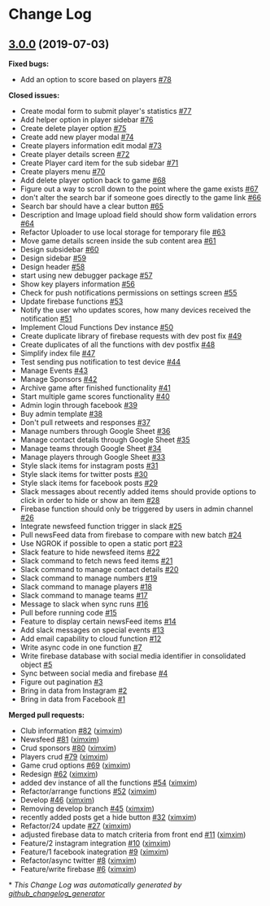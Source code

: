 # Change Log

## [3.0.0](https://github.com/ximxim/mississauga-dolphins-firebase/tree/3.0.0) (2019-07-03)
**Fixed bugs:**

- Add an option to score based on players [\#78](https://github.com/ximxim/mississauga-dolphins-firebase/issues/78)

**Closed issues:**

- Create modal form to submit player's statistics [\#77](https://github.com/ximxim/mississauga-dolphins-firebase/issues/77)
- Add helper option in player sidebar [\#76](https://github.com/ximxim/mississauga-dolphins-firebase/issues/76)
- Create delete player option [\#75](https://github.com/ximxim/mississauga-dolphins-firebase/issues/75)
- Create add new player modal [\#74](https://github.com/ximxim/mississauga-dolphins-firebase/issues/74)
- Create players information edit modal [\#73](https://github.com/ximxim/mississauga-dolphins-firebase/issues/73)
- Create player details screen [\#72](https://github.com/ximxim/mississauga-dolphins-firebase/issues/72)
- Create Player card item for the sub sidebar [\#71](https://github.com/ximxim/mississauga-dolphins-firebase/issues/71)
- Create players menu [\#70](https://github.com/ximxim/mississauga-dolphins-firebase/issues/70)
- Add delete player option back to game [\#68](https://github.com/ximxim/mississauga-dolphins-firebase/issues/68)
- Figure out a way to scroll down to the point where the game exists [\#67](https://github.com/ximxim/mississauga-dolphins-firebase/issues/67)
- don't alter the search bar if someone goes directly to the game link [\#66](https://github.com/ximxim/mississauga-dolphins-firebase/issues/66)
- Search bar should have a clear button [\#65](https://github.com/ximxim/mississauga-dolphins-firebase/issues/65)
- Description and Image upload field should show form validation errors [\#64](https://github.com/ximxim/mississauga-dolphins-firebase/issues/64)
- Refactor Uploader to use local storage for temporary file [\#63](https://github.com/ximxim/mississauga-dolphins-firebase/issues/63)
- Move game details screen inside the sub content area [\#61](https://github.com/ximxim/mississauga-dolphins-firebase/issues/61)
- Design subsidebar [\#60](https://github.com/ximxim/mississauga-dolphins-firebase/issues/60)
- Design sidebar [\#59](https://github.com/ximxim/mississauga-dolphins-firebase/issues/59)
- Design header [\#58](https://github.com/ximxim/mississauga-dolphins-firebase/issues/58)
- start using new debugger package [\#57](https://github.com/ximxim/mississauga-dolphins-firebase/issues/57)
- Show key players information [\#56](https://github.com/ximxim/mississauga-dolphins-firebase/issues/56)
- Check for push notifications permissions on settings screen [\#55](https://github.com/ximxim/mississauga-dolphins-firebase/issues/55)
- Update firebase functions [\#53](https://github.com/ximxim/mississauga-dolphins-firebase/issues/53)
- Notify the user who updates scores, how many devices received the notification [\#51](https://github.com/ximxim/mississauga-dolphins-firebase/issues/51)
- Implement Cloud Functions Dev instance [\#50](https://github.com/ximxim/mississauga-dolphins-firebase/issues/50)
- Create duplicate library of firebase requests with dev post fix [\#49](https://github.com/ximxim/mississauga-dolphins-firebase/issues/49)
- Create duplicates of all the functions with dev postfix [\#48](https://github.com/ximxim/mississauga-dolphins-firebase/issues/48)
- Simplify index file [\#47](https://github.com/ximxim/mississauga-dolphins-firebase/issues/47)
- Test sending pus notification to test device [\#44](https://github.com/ximxim/mississauga-dolphins-firebase/issues/44)
- Manage Events [\#43](https://github.com/ximxim/mississauga-dolphins-firebase/issues/43)
- Manage Sponsors [\#42](https://github.com/ximxim/mississauga-dolphins-firebase/issues/42)
- Archive game after finished functionality [\#41](https://github.com/ximxim/mississauga-dolphins-firebase/issues/41)
- Start multiple game scores functionality [\#40](https://github.com/ximxim/mississauga-dolphins-firebase/issues/40)
- Admin login through facebook [\#39](https://github.com/ximxim/mississauga-dolphins-firebase/issues/39)
- Buy admin template [\#38](https://github.com/ximxim/mississauga-dolphins-firebase/issues/38)
- Don't pull retweets and responses [\#37](https://github.com/ximxim/mississauga-dolphins-firebase/issues/37)
- Manage numbers through Google Sheet [\#36](https://github.com/ximxim/mississauga-dolphins-firebase/issues/36)
- Manage contact details through Google Sheet [\#35](https://github.com/ximxim/mississauga-dolphins-firebase/issues/35)
- Manage teams through Google Sheet [\#34](https://github.com/ximxim/mississauga-dolphins-firebase/issues/34)
- Manage players through Google Sheet [\#33](https://github.com/ximxim/mississauga-dolphins-firebase/issues/33)
- Style slack items for instagram posts [\#31](https://github.com/ximxim/mississauga-dolphins-firebase/issues/31)
- Style slack items for twitter posts [\#30](https://github.com/ximxim/mississauga-dolphins-firebase/issues/30)
- Style slack items for facebook posts [\#29](https://github.com/ximxim/mississauga-dolphins-firebase/issues/29)
- Slack messages about recently added items should provide options to click in order to hide or show an item [\#28](https://github.com/ximxim/mississauga-dolphins-firebase/issues/28)
- Firebase function should only be triggered by users in admin channel [\#26](https://github.com/ximxim/mississauga-dolphins-firebase/issues/26)
- Integrate newsfeed function trigger in slack [\#25](https://github.com/ximxim/mississauga-dolphins-firebase/issues/25)
- Pull newsFeed data from firebase to compare with new batch [\#24](https://github.com/ximxim/mississauga-dolphins-firebase/issues/24)
- Use NGROK if possible to open a static port [\#23](https://github.com/ximxim/mississauga-dolphins-firebase/issues/23)
- Slack feature to hide newsfeed items [\#22](https://github.com/ximxim/mississauga-dolphins-firebase/issues/22)
- Slack command to fetch news feed items [\#21](https://github.com/ximxim/mississauga-dolphins-firebase/issues/21)
- Slack command to manage contact details [\#20](https://github.com/ximxim/mississauga-dolphins-firebase/issues/20)
- Slack command to manage numbers [\#19](https://github.com/ximxim/mississauga-dolphins-firebase/issues/19)
- Slack command to manage players [\#18](https://github.com/ximxim/mississauga-dolphins-firebase/issues/18)
- Slack command to manage teams [\#17](https://github.com/ximxim/mississauga-dolphins-firebase/issues/17)
- Message to slack when sync runs [\#16](https://github.com/ximxim/mississauga-dolphins-firebase/issues/16)
- Pull before running code [\#15](https://github.com/ximxim/mississauga-dolphins-firebase/issues/15)
- Feature to display certain newsFeed items [\#14](https://github.com/ximxim/mississauga-dolphins-firebase/issues/14)
- Add slack messages on special events [\#13](https://github.com/ximxim/mississauga-dolphins-firebase/issues/13)
- Add email capability to cloud function [\#12](https://github.com/ximxim/mississauga-dolphins-firebase/issues/12)
- Write async code in one function [\#7](https://github.com/ximxim/mississauga-dolphins-firebase/issues/7)
- Write firebase database with social media identifier in consolidated object [\#5](https://github.com/ximxim/mississauga-dolphins-firebase/issues/5)
- Sync between social media and firebase [\#4](https://github.com/ximxim/mississauga-dolphins-firebase/issues/4)
- Figure out pagination [\#3](https://github.com/ximxim/mississauga-dolphins-firebase/issues/3)
- Bring in data from Instagram [\#2](https://github.com/ximxim/mississauga-dolphins-firebase/issues/2)
- Bring in data from Facebook [\#1](https://github.com/ximxim/mississauga-dolphins-firebase/issues/1)

**Merged pull requests:**

- Club information [\#82](https://github.com/ximxim/mississauga-dolphins-firebase/pull/82) ([ximxim](https://github.com/ximxim))
- Newsfeed [\#81](https://github.com/ximxim/mississauga-dolphins-firebase/pull/81) ([ximxim](https://github.com/ximxim))
- Crud sponsors [\#80](https://github.com/ximxim/mississauga-dolphins-firebase/pull/80) ([ximxim](https://github.com/ximxim))
- Players crud [\#79](https://github.com/ximxim/mississauga-dolphins-firebase/pull/79) ([ximxim](https://github.com/ximxim))
- Game crud options [\#69](https://github.com/ximxim/mississauga-dolphins-firebase/pull/69) ([ximxim](https://github.com/ximxim))
- Redesign [\#62](https://github.com/ximxim/mississauga-dolphins-firebase/pull/62) ([ximxim](https://github.com/ximxim))
- added dev instance of all the functions [\#54](https://github.com/ximxim/mississauga-dolphins-firebase/pull/54) ([ximxim](https://github.com/ximxim))
- Refactor/arrange functions [\#52](https://github.com/ximxim/mississauga-dolphins-firebase/pull/52) ([ximxim](https://github.com/ximxim))
- Develop [\#46](https://github.com/ximxim/mississauga-dolphins-firebase/pull/46) ([ximxim](https://github.com/ximxim))
- Removing develop branch [\#45](https://github.com/ximxim/mississauga-dolphins-firebase/pull/45) ([ximxim](https://github.com/ximxim))
- recently added posts get a hide button [\#32](https://github.com/ximxim/mississauga-dolphins-firebase/pull/32) ([ximxim](https://github.com/ximxim))
- Refactor/24 update [\#27](https://github.com/ximxim/mississauga-dolphins-firebase/pull/27) ([ximxim](https://github.com/ximxim))
- adjusted firebase data to match criteria from front end [\#11](https://github.com/ximxim/mississauga-dolphins-firebase/pull/11) ([ximxim](https://github.com/ximxim))
- Feature/2 instagram integration [\#10](https://github.com/ximxim/mississauga-dolphins-firebase/pull/10) ([ximxim](https://github.com/ximxim))
- Feature/1 facebook inategration [\#9](https://github.com/ximxim/mississauga-dolphins-firebase/pull/9) ([ximxim](https://github.com/ximxim))
- Refactor/async twitter [\#8](https://github.com/ximxim/mississauga-dolphins-firebase/pull/8) ([ximxim](https://github.com/ximxim))
- Feature/write firebase [\#6](https://github.com/ximxim/mississauga-dolphins-firebase/pull/6) ([ximxim](https://github.com/ximxim))



\* *This Change Log was automatically generated by [github_changelog_generator](https://github.com/skywinder/Github-Changelog-Generator)*